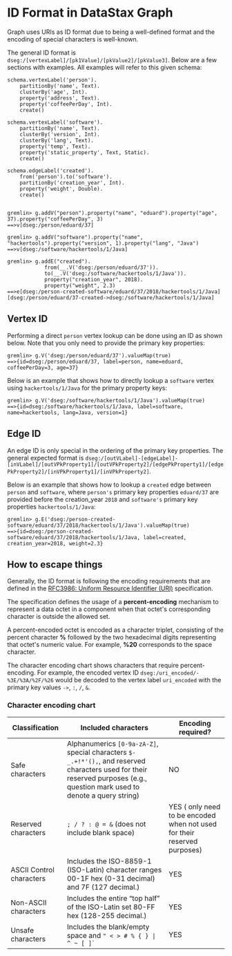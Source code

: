 # ID Format in DataStax Graph

Graph uses URIs as ID format due to being a well-defined format and the encoding of special characters is well-known.

The general ID format is `dseg:/[vertexLabel]/[pk1Value]/[pkValue2]/[pkValue3]`. Below are a few sections with examples. All examples
will refer to this given schema:

```
schema.vertexLabel('person').
    partitionBy('name', Text).
    clusterBy('age', Int).
    property('address', Text).
    property('coffeePerDay', Int).
    create()

schema.vertexLabel('software').
    partitionBy('name', Text).
    clusterBy('version', Int).
    clusterBy('lang', Text).
    property('temp', Text).
    property('static_property', Text, Static).
    create()

schema.edgeLabel('created').
    from('person').to('software').
    partitionBy('creation_year', Int).
    property('weight', Double).
    create()
    
    
gremlin> g.addV("person").property("name", "eduard").property("age", 37).property("coffeePerDay", 3)
==>v[dseg:/person/eduard/37]

gremlin> g.addV("software").property("name", "hackertools").property("version", 1).property("lang", "Java")
==>v[dseg:/software/hackertools/1/Java]

gremlin> g.addE("created").
            from(__.V('dseg:/person/eduard/37')).
            to(__.V('dseg:/software/hackertools/1/Java')).
            property("creation_year", 2018).
            property("weight", 2.3)
==>e[dseg:/person-created-software/eduard/37/2018/hackertools/1/Java][dseg:/person/eduard/37-created->dseg:/software/hackertools/1/Java]

```

## Vertex ID

Performing a direct `person` vertex lookup can be done using an ID as shown below. Note that you only need to provide the primary key properties:
```
gremlin> g.V('dseg:/person/eduard/37').valueMap(true)
==>{id=dseg:/person/eduard/37, label=person, name=eduard, coffeePerDay=3, age=37}
```

Below is an example that shows how to directly lookup a `software` vertex using `hackertools/1/Java` for the primary property keys: 
```
gremlin> g.V('dseg:/software/hackertools/1/Java').valueMap(true)
==>{id=dseg:/software/hackertools/1/Java, label=software, name=hackertools, lang=Java, version=1}
```

## Edge ID

An edge ID is only special in the ordering of the primary key properties. The general expected format is 
`dseg:/[outVLabel]-[edgeLabel]-[inVLabel]/[outVPkProperty1]/[outVPkProperty2]/[edgePkProperty1]/[edgePkProperty2]/[inVPkProperty1]/[inVPkProperty2]`.

Below is an example that shows how to lookup a `created` edge between `person` and `software`, where `person's` primary key properties
`eduard/37` are provided before the creation_year `2018` and `software's` primary key properties `hackertools/1/Java`:
```
gremlin> g.E('dseg:/person-created-software/eduard/37/2018/hackertools/1/Java').valueMap(true)
==>{id=dseg:/person-created-software/eduard/37/2018/hackertools/1/Java, label=created, creation_year=2018, weight=2.3}
```


## How to escape things

Generally, the ID format is following the encoding requirements that are defined in the [RFC3986: Uniform Resource Identifier (URI)](https://www.ietf.org/rfc/rfc3986.txt) specification.

The specification defines the usage of a **percent-encoding** mechanism to represent a data octet in a component when that octet's corresponding character is outside the allowed set.

A percent-encoded octet is encoded as a character triplet, consisting of the percent character **%** followed by the two hexadecimal digits representing that octet's numeric value.  For example, **%20** corresponds to the space character.

The character encoding chart shows characters that require percent-encoding. For example, the encoded vertex ID `dseg:/uri_encoded/-%3E/%3A/%2F/%26` would be decoded to the vertex label `uri_encoded` with the primary key values `->`, `:`, `/`, `&`.

### Character encoding chart

| Classification | Included characters | Encoding required? |
| ------ | ------ | ------ |
| Safe characters | Alphanumerics `[0-9a-zA-Z]`, special characters `$-_.+!*'(),`, and reserved characters used for their reserved purposes (e.g., question mark used to denote a query string) | NO |
|Reserved characters | `; / ? : @ = &` (does not include blank space) | YES ( only need to be encoded when not used for their reserved purposes) |
| ASCII Control characters | Includes the ISO-8859-1 (ISO-Latin) character ranges 00-1F hex (0-31 decimal) and 7F (127 decimal.) |	YES |
| Non-ASCII characters	| Includes the entire “top half” of the ISO-Latin set 80-FF hex (128-255 decimal.) | YES |
| Unsafe characters | Includes the blank/empty space and ``` " < > # % { } \| ^ ~ [ ]` ``` | YES |